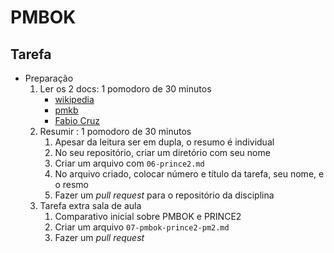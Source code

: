 # PMBOK

## Tarefa

- Preparação
  1. Ler os 2 docs: 1 pomodoro de 30 minutos
     - [wikipedia](https://pt.wikipedia.org/wiki/PRINCE2)
     - [pmkb](https://pmkb.com.br/sig/padroes-frameworks/prince2-ogc/)
     - [Fabio Cruz](http://www.fabiocruz.com.br/oprince2/prince2-intro/)
  2. Resumir : 1 pomodoro de 30 minutos
     1. Apesar da leitura ser em dupla, o resumo é individual
     2. No seu repositório, criar um diretório com seu nome
     3. Criar um arquivo com `06-prince2.md`
     4. No arquivo criado, colocar número e título da tarefa, seu nome, e o resmo
     5. Fazer um _pull request_ para o repositório da disciplina
  3. Tarefa extra sala de aula
     1. Comparativo inicial sobre PMBOK e PRINCE2
     2. Criar um arquivo `07-pmbok-prince2-pm2.md`
     3. Fazer um _pull request_
